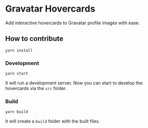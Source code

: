 # Gravatar Hovercards

Add interactive hovercards to Gravatar profile images with ease.

## How to contribute

```
yarn install
```

### Development

```
yarn start
```

It will run a development server. Now you can start to develop the hovercards via the `src` folder.

### Build

```
yarn build
```

It will create a `build` folder with the built files.
